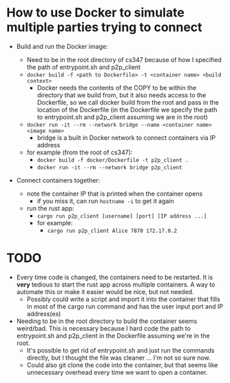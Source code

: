 # How to use Docker to simulate multiple parties trying to connect

- Build and run the Docker image:
  - Need to be in the root directory of cs347 because of how I specified the path of entrypoint.sh and p2p_client
  - ```docker build -f <path to Dockerfile> -t <container name> <build context>```
    - Docker needs the contents of the COPY to be within the directory that we build from, but it also needs access to the Dockerfile, so we call docker build from the root and pass in the location of the Dockerfile (in the Dockerfile we specify the path to entrypoint.sh and p2p_client assuming we are in the root)
  - ```docker run -it --rm --network bridge --name <container name> <image name>```
    - bridge is a built in Docker network to connect containers via IP address
  - for example (from the root of cs347):
    - ```docker build -f docker/Dockerfile -t p2p_client .```
    - ```docker run -it --rm --network bridge p2p_client```

- Connect containers together:
  - note the container IP that is printed when the container opens
    - if you miss it, can run ```hostname -i``` to get it again
  - run the rust app:
    - ```cargo run p2p_client [username] [port] [IP address ...]```
    - for example:
      - ```cargo run p2p_client Alice 7878 172.17.0.2```

# TODO
- Every time code is changed, the containers need to be restarted. It is **very** tedious to start the rust app across multiple containers. A way to automate this or make it easier would be nice, but not needed.
  - Possibly could write a script and import it into the container that fills in most of the cargo run command and has the user input port and IP address(es)
- Needing to be in the root directory to build the container seems weird/bad. This is necessary because I hard code the path to entrypoint.sh and p2p_client in the Dockerfile assuming we're in the root.
  - It's possible to get rid of entrypoint.sh and just run the commands directly, but I thought the file was cleaner ... I'm not so sure now.
  - Could also git clone the code into the container, but that seems like unnecessary overhead every time we want to open a container. 
